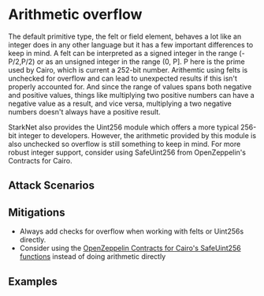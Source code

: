 # Arithmetic overflow

The default primitive type, the felt or field element, behaves a lot like an integer does in any other language but it has a few important differences to keep in mind. A felt can be interpreted as a signed integer in the range (-P/2,P/2) or as an unsigned integer in the range (0, P]. P here is the prime used by Cairo, which is current a 252-bit number. Arithemtic using felts is unchecked for overflow and can lead to unexpected results if this isn't properly accounted for. And since the range of values spans both negative and positive values, things like multiplying two positive numbers can have a negative value as a result, and vice versa, multiplying a two negative numbers doesn't always have a positive result.

StarkNet also provides the Uint256 module which offers a more typical 256-bit integer to developers. However, the arithmetic provided by this module is also unchecked so overflow is still something to keep in mind. For more robust integer support, consider using SafeUint256 from OpenZeppelin's Contracts for Cairo.

## Attack Scenarios

## Mitigations

- Always add checks for overflow when working with felts or Uint256s directly.
- Consider using the [OpenZeppelin Contracts for Cairo's SafeUint256 functions](https://github.com/OpenZeppelin/cairo-contracts/blob/main/src/openzeppelin/security/safemath/library.cairo) instead of doing arithmetic directly

## Examples

